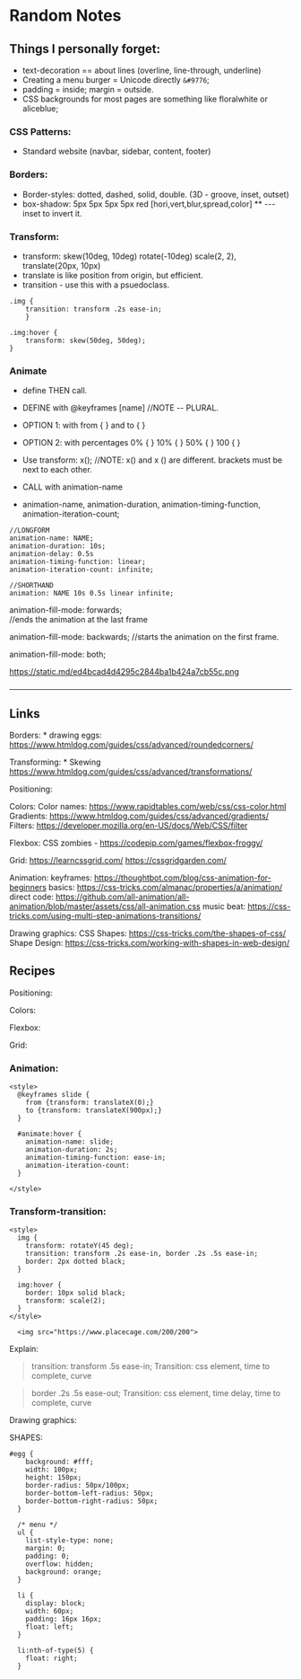# Random Notes

## Things I personally forget: 
* text-decoration == about lines (overline, line-through, underline)
* Creating a menu burger = Unicode directly ```&#9776```;
* padding = inside; margin = outside. 
* CSS backgrounds for most pages are something like floralwhite or aliceblue;

### CSS Patterns: 
* Standard website (navbar, sidebar, content, footer)
	
### Borders: 
* Border-styles: dotted, dashed, solid, double. (3D - groove, inset, outset)
* box-shadow: 5px 5px 5px 5px red [hori,vert,blur,spread,color]
** ---inset to invert it. 
		
### Transform: 
* transform: skew(10deg, 10deg) rotate(-10deg) scale(2, 2), translate(20px, 10px)
* translate is like position from origin, but efficient.
* transition - use this with a psuedoclass. 

```
.img {
    transition: transform .2s ease-in;
    }
    
.img:hover {
    transform: skew(50deg, 50deg);
}
```

### Animate
* define THEN call.
* DEFINE with @keyframes [name] //NOTE -- PLURAL. 
* OPTION 1: with from { } and to { }
* OPTION 2: with percentages 0% { } 10% { } 50% { } 100 { }
* Use transform: x(); //NOTE: x() and x () are different. brackets must be next to each other.

* CALL with animation-name
* animation-name, animation-duration, animation-timing-function, animation-iteration-count;
```
//LONGFORM
animation-name: NAME;
animation-duration: 10s;
animation-delay: 0.5s
animation-timing-function: linear;
animation-iteration-count: infinite; 

//SHORTHAND
animation: NAME 10s 0.5s linear infinite;
```


animation-fill-mode: forwards;   
//ends the animation at the last frame

animation-fill-mode: backwards; 
//starts the animation on the first frame.

animation-fill-mode: both; 

https://static.md/ed4bcad4d4295c2844ba1b424a7cb55c.png


###

---
## Links
Borders: 
	* drawing eggs: https://www.htmldog.com/guides/css/advanced/roundedcorners/

Transforming: 
	* Skewing https://www.htmldog.com/guides/css/advanced/transformations/

Positioning: 

Colors: 
	Color names: https://www.rapidtables.com/web/css/css-color.html
	Gradients: https://www.htmldog.com/guides/css/advanced/gradients/
	Filters: https://developer.mozilla.org/en-US/docs/Web/CSS/filter

Flexbox: 
	CSS zombies -
	https://codepip.com/games/flexbox-froggy/

Grid: 
	https://learncssgrid.com/
	https://cssgridgarden.com/

Animation: 
	keyframes: https://thoughtbot.com/blog/css-animation-for-beginners
	basics: https://css-tricks.com/almanac/properties/a/animation/
	direct code: https://github.com/all-animation/all-animation/blob/master/assets/css/all-animation.css
	music beat: https://css-tricks.com/using-multi-step-animations-transitions/

Drawing graphics: 
	CSS Shapes: https://css-tricks.com/the-shapes-of-css/
	Shape Design: https://css-tricks.com/working-with-shapes-in-web-design/
	

## Recipes
Positioning: 

Colors: 

Flexbox: 

Grid: 

### Animation: 
```
<style> 
  @keyframes slide {
    from {transform: translateX(0);}
    to {transform: translateX(900px);}
  }
  
  #animate:hover {
    animation-name: slide;
    animation-duration: 2s;
    animation-timing-function: ease-in;
    animation-iteration-count:  
  }
  
</style>
```



### Transform-transition: 
```
<style>
  img {
    transform: rotateY(45 deg); 
    transition: transform .2s ease-in, border .2s .5s ease-in;
    border: 2px dotted black;
  }
  
  img:hover {
    border: 10px solid black;
    transform: scale(2);
  }
</style>

  <img src="https://www.placecage.com/200/200">

```
Explain: 
> transition: transform .5s ease-in; 
Transition: css element, time to complete, curve

> border .2s .5s ease-out;
Transition: css element, time delay, time to complete, curve




Drawing graphics: 
	

SHAPES: 
```
#egg {
    background: #fff;
    width: 100px;
    height: 150px;
    border-radius: 50px/100px;
    border-bottom-left-radius: 50px;
    border-bottom-right-radius: 50px;
  }
```

```
  /* menu */
  ul {
    list-style-type: none;
    margin: 0;
    padding: 0;
    overflow: hidden;
    background: orange;
  }
  
  li {
    display: block;
    width: 60px;
    padding: 16px 16px;
    float: left;
  }
  
  li:nth-of-type(5) {
    float: right;
  }
```  


